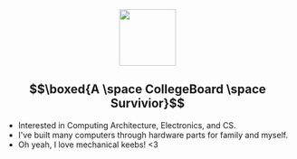 <div id="header" align="center">
  <img src="https://media.giphy.com/media/M9gbBd9nbDrOTu1Mqx/giphy.gif](https://tenor.com/view/roshidere-baka-tokidoki-bosotto-russia-go-de-dereru-tonari-no-alya-san-alya-alya-san-gif-17552843496256023189" width="100"/>
</div>

## $$\boxed{A \space CollegeBoard \space Survivior}$$
- Interested in Computing Architecture, Electronics, and CS.
- I've built many computers through hardware parts for family and myself.
- Oh yeah, I love mechanical keebs! <3

